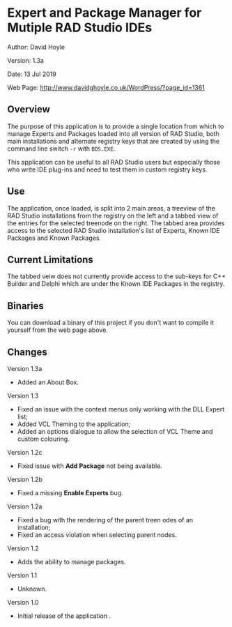 # Expert and Package Manager for Mutiple RAD Studio IDEs

Author:   David Hoyle

Version:  1.3a

Date:     13 Jul 2019

Web Page: http://www.davidghoyle.co.uk/WordPress/?page_id=1361

## Overview

The purpose of this application is to provide a single location from which to manage Experts and Packages loaded into all version of RAD Studio, both main installations and alternate registry keys that are created by using the command line switch `-r` with `BDS.EXE`.

This application can be useful to all RAD Studio users but especially those who write IDE plug-ins and need to test them in custom registry keys.

## Use

The application, once loaded, is split into 2 main areas, a treeview of the RAD Studio installations from the registry on the left and a tabbed view of the entries for the selected treenode on the right. The tabbed area provides access to the selected RAD Studio installation's list of Experts, Known IDE Packages and Known Packages.

## Current Limitations

The tabbed veiw does not currently provide access to the sub-keys for C++ Builder and Delphi which are under the Known IDE Packages in the registry.

## Binaries

You can download a binary of this project if you don't want to compile it yourself from the web page above.

## Changes

Version 1.3a

 * Added an About Box.

Version 1.3

 * Fixed an issue with the context menus only working with the DLL Expert list;
 * Added VCL Theming to the application;
 * Added an options dialogue to allow the selection of VCL Theme and custom colouring.

Version 1.2c

 * Fixed issue with **Add Package** not being available.

Version 1.2b

 * Fixed a missing **Enable Experts** bug.

Version 1.2a

 * Fixed a bug with the  rendering of the parent treen odes of an installation;
 * Fixed an access violation when selecting parent nodes.

Version 1.2

 * Adds the ability to manage packages.

Version 1.1

 * Unknown.

Version 1.0

 * Initial release of the application .